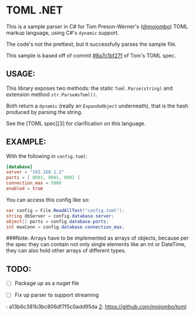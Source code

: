 TOML .NET
=========

This is a sample parser in C# for Tom Preson-Werner's ([@mojombo][1]) TOML markup language, using C#'s `dynamic` support.

The code's not the prettiest, but it successfully parses the sample file.

This sample is based off of commit [#8a7c1bf27f][2] of Tom's TOML spec.

USAGE:
------

This library exposes two methods: the static `Toml.Parse(string)` and extension method `str.ParseAsToml()`.

Both return a `dynamic` (really an `ExpandoObject` underneath),
that is the hash produced by parsing the string.

See the [TOML spec][3] for clarification on this language.

EXAMPLE:
--------

With the following in `config.toml`:

``` toml
[database]
server = "192.168.1.1"
ports = [ 8001, 8001, 8002 ]
connection_max = 5000
enabled = true
```

You can access this config like so:


``` c#
var config = File.ReadAllText("config.toml");
string dbServer = config.database.server;
object[] ports = config.database.ports;
int maxConn = config.database.connection_max;
```

###Note:
Arrays have to be implemented as arrays of objects, because per the
spec they can contain not only single elements like an int or
DateTime, they can also hold other arrays of different types.


TODO:
-----
- [ ] Package up as a nuget file
- [ ] Fix up parser to support streaming



[1]: http://github.com/mojombo
[2]: https://github.com/mojombo/toml/commit/8a7c1bf27fa13b6c381b3bc806df7f5c0add95da
: a13b6c381b3bc806df7f5c0add95da
[2]: https://github.com/mojombo/toml
